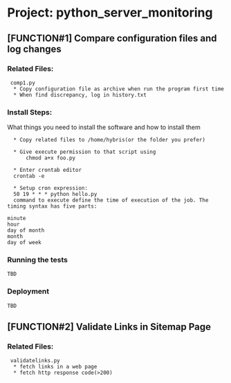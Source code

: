 # Project: python_server_monitoring



## [FUNCTION#1] Compare configuration files and log changes

### Related Files:

     comp1.py 
      * Copy configuration file as archive when run the program first time
      * When find discrepancy, log in history.txt

### Install Steps:

What things you need to install the software and how to install them
      
      * Copy related files to /home/hybris(or the folder you prefer)
      
      * Give execute permission to that script using
          chmod a+x foo.py
      
      * Enter crontab editor
      crontab -e
      
      * Setup cron expression:
      50 19 * * * python hello.py 
      command to execute define the time of execution of the job. The timing syntax has five parts:
```
minute
hour
day of month
month
day of week
```



### Running the tests

```
TBD
```

### Deployment

```
TBD
```


## [FUNCTION#2] Validate Links in Sitemap Page
### Related Files:

     validatelinks.py 
      * fetch links in a web page
      * fetch http response code(>200)
